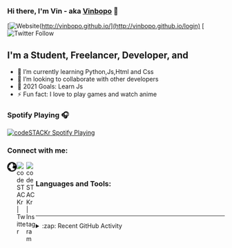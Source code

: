 ### Hi there, I'm Vin - aka [Vinbopo][website] 👋

[![Website](http://vinbopo.github.io/](http://vinbopo.github.io/login)
[![Twitter Follow]((https://img.shields.io/twitter/follow/codeSTACKr?color=1DA1F2&logo=twitter&style=for-the-badge)]https://twitter.com/vinbopo)

## I'm a Student, Freelancer, Developer, and 

- 🌱 I’m currently learning Python,Js,Html and Css 
- 👯 I’m looking to collaborate with other developers
- 🥅 2021 Goals: Learn Js
- ⚡ Fun fact: I love to play games and watch anime 

### Spotify Playing 🎧

[<img src="https://now-playing-codestackr.vercel.app/api/spotify-playing" alt="codeSTACKr Spotify Playing" width="350" />](https://open.spotify.com/user/ylxfmd04qyv0mdx86pyqwxu6y)

### Connect with me:

[<img align="left" alt="codeSTACKr.com" width="22px" src="https://raw.githubusercontent.com/iconic/open-iconic/master/svg/globe.svg" />][website]
[<img align="left" alt="codeSTACKr | Twitter" width="22px" src="https://cdn.jsdelivr.net/npm/simple-icons@v3/icons/twitter.svg" />][twitter]
[<img align="left" alt="codeSTACKr | Instagram" width="22px" src="https://cdn.jsdelivr.net/npm/simple-icons@v3/icons/instagram.svg" />][instagram]

<br />

### Languages and Tools:





<br />
<br />

---




<details>
  <summary>:zap: Recent GitHub Activity</summary>
  


</details>




[website]: vinbopo.github.io/login
[twitter]: https://twitter.com/vinbopo
[youtube]: https://www.youtube.com/channel/UCtFn84886bBVH_9hiMhFTDw
[instagram]: https://www.instagram.com/avisenakemal/

